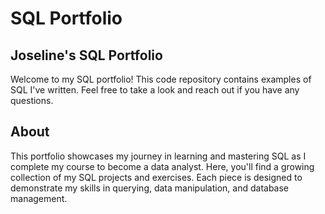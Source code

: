 # SQL Portfolio

## Joseline's SQL Portfolio

Welcome to my SQL portfolio! This code repository contains examples of SQL I've written. Feel free to take a look and reach out if you have any questions.

## About

This portfolio showcases my journey in learning and mastering SQL as I complete my course to become a data analyst. Here, you'll find a growing collection of my SQL projects and exercises. Each piece is designed to demonstrate my skills in querying, data manipulation, and database management.
